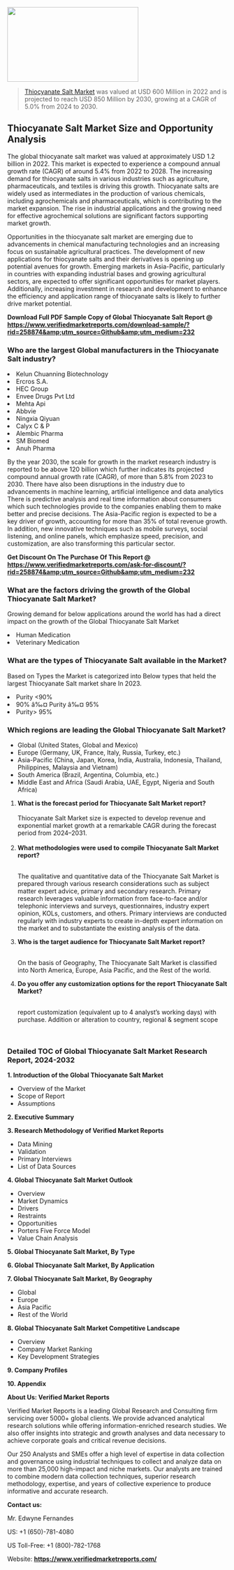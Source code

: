 
<img src="https://ffe5etoiles.com/wp-content/uploads/2024/12/MST1-300x171.png" alt="" width="300" height="171" class="alignnone size-medium wp-image-20088" /><blockquote><p><p><a href="https://www.verifiedmarketreports.com/download-sample/?rid=258874&utm_source=Github&utm_medium=232" target="_blank">Thiocyanate Salt Market</a> was valued at USD 600 Million in 2022 and is projected to reach USD 850 Million by 2030, growing at a CAGR of 5.0% from 2024 to 2030.</p></blockquote><p><h2>Thiocyanate Salt Market Size and Opportunity Analysis</h2> <p>The global thiocyanate salt market was valued at approximately USD 1.2 billion in 2022. This market is expected to experience a compound annual growth rate (CAGR) of around 5.4% from 2022 to 2028. The increasing demand for thiocyanate salts in various industries such as agriculture, pharmaceuticals, and textiles is driving this growth. Thiocyanate salts are widely used as intermediates in the production of various chemicals, including agrochemicals and pharmaceuticals, which is contributing to the market expansion. The rise in industrial applications and the growing need for effective agrochemical solutions are significant factors supporting market growth.</p> <p>Opportunities in the thiocyanate salt market are emerging due to advancements in chemical manufacturing technologies and an increasing focus on sustainable agricultural practices. The development of new applications for thiocyanate salts and their derivatives is opening up potential avenues for growth. Emerging markets in Asia-Pacific, particularly in countries with expanding industrial bases and growing agricultural sectors, are expected to offer significant opportunities for market players. Additionally, increasing investment in research and development to enhance the efficiency and application range of thiocyanate salts is likely to further drive market potential.</p> </p><p class=""><strong>Download Full PDF Sample Copy of Global Thiocyanate Salt Report @ <a href="https://www.verifiedmarketreports.com/download-sample/?rid=258874&amp;utm_source=Github&amp;utm_medium=232" target="_blank">https://www.verifiedmarketreports.com/download-sample/?rid=258874&amp;utm_source=Github&amp;utm_medium=232</a></strong></p><h3 id="" class="">Who are the largest Global manufacturers in the Thiocyanate Salt industry?</h3><p><li>Kelun Chuanning Biotechnology</li><li> Ercros S.A.</li><li> HEC Group</li><li> Envee Drugs Pvt Ltd</li><li> Mehta Api</li><li> Abbvie</li><li> Ningxia Qiyuan</li><li> Calyx C & P</li><li> Alembic Pharma</li><li> SM Biomed</li><li> Anuh Pharma</li></p><div class=""><div class="" dir="" data-message-author-role="" data-message-id="" data-message-model-slug=""><div class=""><div class=""><div class=""><div class="" dir="" data-message-author-role="" data-message-id="" data-message-model-slug=""><div class=""><div class=""><p>By the year 2030, the scale for growth in the market research industry is reported to be above 120 billion which further indicates its projected compound annual growth rate (CAGR), of more than 5.8% from 2023 to 2030. There have also been disruptions in the industry due to advancements in machine learning, artificial intelligence and data analytics There is predictive analysis and real time information about consumers which such technologies provide to the companies enabling them to make better and precise decisions. The Asia-Pacific region is expected to be a key driver of growth, accounting for more than 35% of total revenue growth. In addition, new innovative techniques such as mobile surveys, social listening, and online panels, which emphasize speed, precision, and customization, are also transforming this particular sector.</p><p><strong>Get Discount On The Purchase Of This Report @&nbsp; <a href="https://www.verifiedmarketreports.com/ask-for-discount/?rid=258874&amp;utm_source=Github&amp;utm_medium=232" target="_blank">https://www.verifiedmarketreports.com/ask-for-discount/?rid=258874&amp;utm_source=Github&amp;utm_medium=232</a></strong></p></div></div></div></div></div></div></div></div><h3 id="" class="">What are the factors driving the growth of the Global Thiocyanate Salt Market?</h3><p id="" class="">Growing demand for below applications around the world has had a direct impact on the growth of the Global Thiocyanate Salt Market</p><p id="" class=""><li>Human Medication</li><li> Veterinary Medication</li></p><h3 id="" class="">What are the types of Thiocyanate Salt available in the Market?</h3><p id="" class="">Based on Types the Market is categorized into Below types that held the largest Thiocyanate Salt market share In 2023.</p><p id="" class=""><li>Purity <90%</li><li> 90% â‰¤ Purity â‰¤ 95%</li><li> Purity> 95%</li></p><h3 id="" class="">Which regions are leading the Global Thiocyanate Salt Market?</h3><ul><li>Global (United States, Global and Mexico)</li><li>Europe (Germany, UK, France, Italy, Russia, Turkey, etc.)</li><li>Asia-Pacific (China, Japan, Korea, India, Australia, Indonesia, Thailand, Philippines, Malaysia and Vietnam)</li><li>South America (Brazil, Argentina, Columbia, etc.)</li><li>Middle East and Africa (Saudi Arabia, UAE, Egypt, Nigeria and South Africa)</li></ul><p><ol><li><strong>What is the forecast period for Thiocyanate Salt Market report?<br /></strong><br /><span data-sheets-root="1" data-sheets-value="{&quot;1&quot;:2,&quot;2&quot;:&quot;XXXX size is expected to develop revenue and exponential market growth at a remarkable CAGR during the forecast period from 2024&ndash;2030.&quot;}" data-sheets-userformat="{&quot;2&quot;:12674,&quot;4&quot;:{&quot;1&quot;:2,&quot;2&quot;:16776960},&quot;10&quot;:2,&quot;11&quot;:0,&quot;15&quot;:&quot;Arial&quot;,&quot;16&quot;:12}">Thiocyanate Salt Market size is expected to develop revenue and exponential market growth at a remarkable CAGR during the forecast period from 2024&ndash;2031.</span><br /><br /></li><li><strong>What methodologies were used to compile Thiocyanate Salt Market report?<br /><br /></strong><p>The qualitative and quantitative data of the&nbsp;Thiocyanate Salt Market is prepared through various research considerations such as subject matter expert advice, primary and secondary research. Primary research leverages valuable information from face-to-face and/or telephonic interviews and surveys, questionnaires, industry expert opinion, KOLs, customers, and others. Primary interviews are conducted regularly with industry experts to create in-depth expert information on the market and to substantiate the existing analysis of the data.&nbsp;</p></li><li><strong>Who is the target audience for Thiocyanate Salt Market report?<br /><br /></strong><p>On the basis of Geography, The&nbsp;Thiocyanate Salt Market is classified into North America, Europe, Asia Pacific, and the Rest of the world.</p></li><li><strong>Do you offer any customization options for the report Thiocyanate Salt Market?<br /><br /></strong><p>report customization (equivalent up to 4 analyst&rsquo;s working days) with purchase. Addition or alteration to country, regional &amp; segment scope</p><p>&nbsp;</p></li></ol></p><h3 id="" class="">Detailed TOC of Global Thiocyanate Salt Market Research Report, 2024-2032</h3><p id="" class=""><strong>1. Introduction of the Global Thiocyanate Salt Market</strong></p><ul><li>Overview of the Market</li><li>Scope of Report</li><li>Assumptions</li></ul><p id="" class=""><strong>2. Executive Summary</strong></p><p id="" class=""><strong>3. Research Methodology of&nbsp;Verified Market Reports</strong></p><ul><li>Data Mining</li><li>Validation</li><li>Primary Interviews</li><li>List of Data Sources</li></ul><p id="" class=""><strong>4. Global Thiocyanate Salt Market Outlook</strong></p><ul><li>Overview</li><li>Market Dynamics</li><li>Drivers</li><li>Restraints</li><li>Opportunities</li><li>Porters Five Force Model</li><li>Value Chain Analysis</li></ul><p id="" class=""><strong>5. Global Thiocyanate Salt Market, By&nbsp;Type</strong></p><p id="" class=""><strong>6. Global Thiocyanate Salt Market, By Application</strong></p><p id="" class=""><strong>7. Global Thiocyanate Salt Market, By Geography</strong></p><ul><li>Global</li><li>Europe</li><li>Asia Pacific</li><li>Rest of the World</li></ul><p id="" class=""><strong>8. Global Thiocyanate Salt Market Competitive Landscape</strong></p><ul><li>Overview</li><li>Company Market Ranking</li><li>Key Development Strategies</li></ul><p id="" class=""><strong>9. Company Profiles</strong></p><p id="" class=""><strong>10. Appendix</strong></p><p id="" class=""><strong>About Us: Verified Market Reports</strong></p><p id="" class="">Verified Market Reports is a leading Global Research and Consulting firm servicing over 5000+ global clients. We provide advanced analytical research solutions while offering information-enriched research studies. We also offer insights into strategic and growth analyses and data necessary to achieve corporate goals and critical revenue decisions.</p><p id="" class="">Our 250 Analysts and SMEs offer a high level of expertise in data collection and governance using industrial techniques to collect and analyze data on more than 25,000 high-impact and niche markets. Our analysts are trained to combine modern data collection techniques, superior research methodology, expertise, and years of collective experience to produce informative and accurate research.</p><p id="" class=""><strong>Contact us:</strong></p><p id="" class="">Mr. Edwyne Fernandes</p><p id="" class="">US: +1 (650)-781-4080</p><p id="" class="">US Toll-Free: +1 (800)-782-1768</p><p id="" class="">Website: <a target="" data-test-app-aware-link=""><strong>https://www.verifiedmarketreports.com/</strong></a></p>
